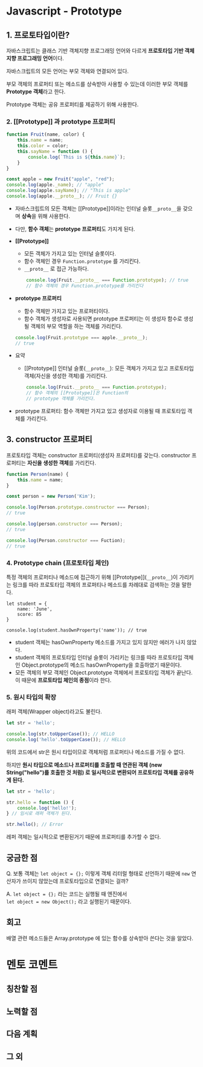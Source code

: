 # Javascript - Prototype

## 1. 프로토타입이란?

자바스크립트는 클래스 기반 객체지향 프로그래밍 언어와 다르게 **프로토타입 기반 객체지향 프로그래밍 언어**이다. 

자바스크립트의 모든 언어는 부모 객체와 연결되어 있다.

부모 객체의 프로퍼티 또는 메소드를 상속받아 사용할 수 있는데 이러한 부모 객체를 **Prototype 객체**라고 한다.

Prototype 객체는 공유 프로퍼티를 제공하기 위해 사용한다.



### 2. \[[Prototype]] 과 prototype 프로퍼티

```javascript
function Fruit(name, color) {
    this.name = name;
    this.color = color;
    this.sayName = function () {
        console.log(`This is ${this.name}`);
    }
}

const apple = new Fruit("apple", "red");
console.log(apple._name); // "apple"
console.log(apple.sayName); // "This is apple"
console.log(apple.__proto__); // Fruit {}
```

- 자바스크립트의 모든 객체는 \[[Prototype]]이라는 인터널 슬롯`__proto__`을 갖으며 **상속**을 위해 사용한다.

- 다만, **함수 객체**는 **prototype 프로퍼티**도 가지게 된다.

- **\[[Prototype]]**

  - 모든 객체가 가지고 있는 인터널 슬롯이다.
  - 함수 객체인 경우 `Function.prototype` 를 가리킨다. 
  - `__proto__` 로 접근 가능하다.

  ```javascript
      console.log(Fruit.__proto__ === Function.prototype); // true
      // 함수 객체의 경우 Function.prototype를 가리킨다
  ```

- **prototype 프로퍼티**

  - 함수 객체만 가지고 있는 프로퍼티이다.
  - 함수 객체가 생성자로 사용되면 prototype 프로퍼티는 이 생성자 함수로 생성될 객체의 부모 역할을 하는 객체를 가리킨다.

  ```javascript
  console.log(Fruit.prototype === apple.__proto__); 
  // true
  ```

- 요약 
    - \[[Prototype]] 인터널 슬롯(`__proto__`): 모든 객체가 가지고 있고 프로토타입 객체(자신을 생성한 객체)를 가리킨다.
    ``` javascript
        console.log(Fruit.__proto__ === Function.prototype); 
        // 함수 객체의 [[Prototype]]은 Function의
        // prototype 객체를 가리킨다.
    ```

- prototype 프로퍼티: 함수 객체만 가지고 있고 생성자로 이용될 때 프로토타입 객체를 가리킨다.

## 3. constructor 프로퍼티 

프로토타입 객체는 constructor 프로퍼티(생성자 프로퍼티)를 갖는다.
constructor 프로퍼티는 **자신을 생성한 객체**를 가리킨다. 

```javascript
function Person(name) {
    this.name = name;
}

const person = new Person('Kim');

console.log(Person.prototype.constructor === Person); 
// true

console.log(person.constructor === Person); 
// true

console.log(Person.constructor === Fuction); 
// true
```



### 4. Prototype chain (프로토타입 체인)

특정 객체의 프로퍼티나 메소드에 접근하기 위해 \[[Prototype]](`__proto__`)이 가리키는 링크를 따라 프로토타입 객체의 프로퍼티나 메소드를 차례대로 검색하는 것을 말한다.

```
let student = {
    name: 'June',
    score: 85
}

console.log(student.hasOwnProperty('name')); // true
```

- student 객체는 hasOwnProperty 메소드를 가지고 있지 않지만 에러가 나지 않았다.
- student 객체의 프로토타입 인터널 슬롯이 가리키는 링크를 따라 프로토타입 객체인 Object.prototype의 메소드 hasOwnProperty을 호출하였기 때문이다.
- 모든 객체의 부모 객체인 Object.prototype 객체에서 프로토타입 객체가 끝난다. 이 때문에 **프로토타입 체인의 종점**이라 한다.



### 5. 원시 타입의 확장

래퍼 객체(Wrapper object)라고도 불린다.

```javascript
let str = 'hello';

console.log(str.toUpperCase()); // HELLO
console.log('hello'.toUpperCase()); // HELLO
```

위의 코드에서 str은 원시 타입이므로 객체처럼 프로퍼티나 메소드를 가질 수 없다.

하지만 **원시 타입으로 메소드나 프로퍼티를 호출할 때 연관된 객체 (new String("hello")를 호출한 것 처럼) 로 일시적으로 변환되어 프로토타입 객체를 공유하게 된다.**

```javascript
let str = 'hello';

str.hello = function () {
    console.log('hello!');
} // 임시로 래퍼 객체가 된다.

str.hello(); // Error
```

레퍼 객체는 일시적으로 변환된거기 때문에 프로퍼티를 추가할 수 없다.

## 궁금한 점
Q. 보통 객체는 `let object = {};` 이렇게 객체 리터럴 형태로 선언하기 때문에 `new` 연산자가 쓰이지 않았는데 프로토타입으로 연결되는 걸까?

A. `let object = {};` 라는 코드는 실행될 때 엔진에서  
`let object = new Object();` 라고 실행된기 때문이다.

## 회고 
배열 관련 메소드들은 Array.prototype 에 있는 함수를 상속받아 쓴다는 것을 알았다.

# 멘토 코멘트 
## 칭찬할 점


## 노력할 점 


## 다음 계획 


## 그 외







